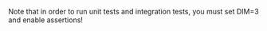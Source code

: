 Note that in order to run unit tests and integration tests, you must set DIM=3
and enable assertions!
